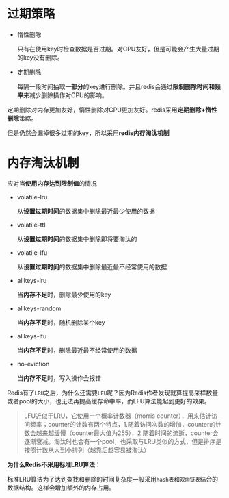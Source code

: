 # 过期策略

- 惰性删除

  只有在使用key时检查数据是否过期。对CPU友好，但是可能会产生大量过期的key没有删除。

- 定期删除

  每隔一段时间抽取**一部分**的key进行删除。并且redis会通过**限制删除时间和频率**来减少删除操作对CPU的影响。

定期删除对内存更加友好，惰性删除对CPU更加友好。redis采用**定期删除+惰性删除**策略。

但是仍然会漏掉很多过期的key，所以采用**redis内存淘汰机制**

# 内存淘汰机制

应对当**使用内存达到限制值**的情况

- volatile-lru

  从**设置过期时间**的数据集中删除最近最少使用的数据

- volatile-ttl

  从**设置过期时间**的数据集中删除即将要淘汰的

- volatile-lfu

  从**设置过期时间**的数据集中删除最近最不经常使用的数据

- allkeys-lru

  当**内存不足**时，删除最少使用的key

- allkeys-random

  当**内存不足**时，随机删除某个key

- allkeys-lfu

  当**内存不足**时，删除最近最不经常使用的数据

- no-eviction

  当**内存不足**时，写入操作会报错

Redis有了`LRU`之后，为什么还需要`LFU`呢？因为Redis作者发现就算提高采样数量或者pool的大小，也无法再提高缓存命中率，而LFU算法能起到更好的效果。

> LFU近似于LRU，它使用一个概率计数器（morris counter），用来估计访问频率；counter的计数有两个特点，1.随着访问次数的增加，counter的计数会越来越缓慢（counter最大值为255），2.随着时间的流逝，counter会逐渐衰减。淘汰时也会有一个pool，也采取与LRU类似的方式，但是排序是按照计数从大到小排列（越靠后越容易被淘汰）

**为什么Redis不采用标准LRU算法**：

标准LRU算法为了达到查找和删除的时间复杂度一般采用`hash表`和`双向链表`结合的数据结构。这样会增加额外的内存占用。

